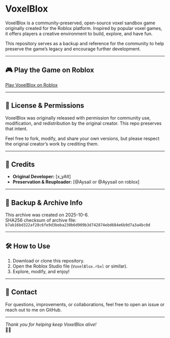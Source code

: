 # VoxelBlox

VoxelBlox is a community-preserved, open-source voxel sandbox game originally created for the Roblox platform. Inspired by popular voxel games, it offers players a creative environment to build, explore, and have fun.

This repository serves as a backup and reference for the community to help preserve the game’s legacy and encourage further development.

---

## 🎮 Play the Game on Roblox

[Play VoxelBlox on Roblox](https://www.roblox.com/games/your-game-id-here)

---

## 📜 License & Permissions

VoxelBlox was originally released with permission for community use, modification, and redistribution by the original creator. This repo preserves that intent.

Feel free to fork, modify, and share your own versions, but please respect the original creator’s work by crediting them.

---

## 👏 Credits

- **Original Developer:** [x_yAlt]  
- **Preservation & Reuploader:** [@Aysail or @Ayysail on roblox]

---

## 💾 Backup & Archive Info

This archive was created on 2025-10-6.  
SHA256 checksum of archive file: `b7ab16bd322af28c6fe9d3beba230b6d909b3d742874ebd684e6b9d7a3a4bc0d
`

---

## 🛠️ How to Use

1. Download or clone this repository.  
2. Open the Roblox Studio file (`VoxelBlox.rbxl` or similar).  
3. Explore, modify, and enjoy!

---

## 📢 Contact

For questions, improvements, or collaborations, feel free to open an issue or reach out to me on GitHub.

---

*Thank you for helping keep VoxelBlox alive!*  
🧱👑
